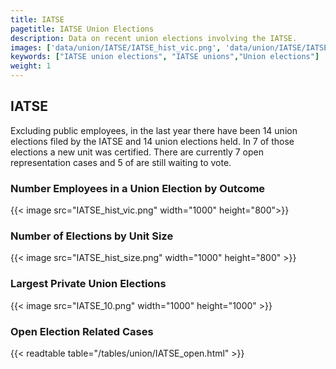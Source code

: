 ```yaml
---
title: IATSE
pagetitle: IATSE Union Elections
description: Data on recent union elections involving the IATSE.
images: ['data/union/IATSE/IATSE_hist_vic.png', 'data/union/IATSE/IATSE_hist_size.png', 'data/union/IATSE/IATSE_10.png']
keywords: ["IATSE union elections", "IATSE unions","Union elections"]
weight: 1
---
```

##  IATSE

Excluding public employees, in the last year there have been 14 union elections filed by the IATSE and 14 union elections held. In 7 of those elections a new unit was certified. There are currently 7 open representation cases and 5 of are still waiting to vote.

### Number Employees in a Union Election by Outcome
{{< image src="IATSE_hist_vic.png" width="1000" height="800">}}

### Number of Elections by Unit Size
{{< image src="IATSE_hist_size.png" width="1000" height="800" >}}

### Largest Private Union Elections
{{< image src="IATSE_10.png" width="1000" height="1000"  >}}

### Open Election Related Cases
{{< readtable table="/tables/union/IATSE_open.html" >}}

